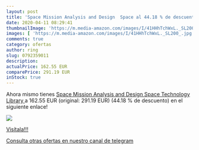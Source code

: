 ```yaml
---
layout: post
title: 'Space Mission Analysis and Design  Space al 44.18 % de descuento'
date: 2020-04-11 08:29:41
thumbnailImage: 'https://m.media-amazon.com/images/I/41HHhTchWxL._SL200_.jpg'
images: [ 'https://m.media-amazon.com/images/I/41HHhTchWxL._SL200_.jpg' ]
comments: true
category: ofertas
author: ring
slug: 0792359011
description:
actualPrice: 162.55 EUR
comparePrice: 291.19 EUR
inStock: true
---
```


Ahora mismo tienes [Space Mission Analysis and Design  Space Technology Library ](https://www.amazon.com/dp/0792359011/?tag=redken08-20) a 162.55 EUR (original: 291.19 EUR) (44.18 %  de descuento) en el siguiente enlace!

[![](https://m.media-amazon.com/images/I/41HHhTchWxL._SL200_.jpg)](https://www.amazon.com/dp/0792359011/?tag=redken08-20)

[Visítala!!!](https://www.amazon.com/dp/0792359011/?tag=redken08-20)

[Consulta otras ofertas en nuestro canal de telegram](https://t.me/s/ofertas25)
